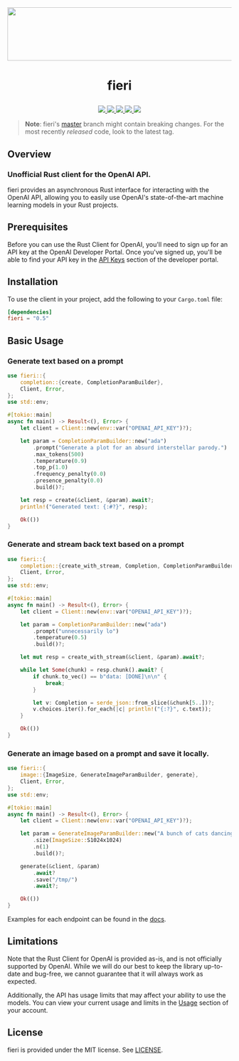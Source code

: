<div align="center">
    <a href="https://github.com/lbkolev/fieri">
        <img width="1250px" height="120px" src=".github/logo.png">
    </a>
</div>

# <p align="center">fieri</p>

<p align="center">
    <a href="https://github.com/lbkolev/fieri/blob/master/LICENSE">
        <img src="https://img.shields.io/badge/license-MIT-blue.svg">
    </a>
    <a href="https://crates.io/crates/fieri">
        <img src="https://img.shields.io/crates/v/fieri.svg">
    </a>
    <a href="https://github.com/lbkolev/fieri/actions?query=workflow%3ACI+branch%3Amaster">
        <img src="https://github.com/lbkolev/fieri/actions/workflows/ci.yml/badge.svg">
    </a>
    <a href="https://github.com/lbkolev/fieri/actions?query=workflow%3TESTS+branch%3Amaster">
        <img src="https://github.com/lbkolev/fieri/actions/workflows/tests.yml/badge.svg">
    </a>
    <a href="https://docs.rs/fieri">
        <img src="https://img.shields.io/docsrs/fieri/latest">
    </a>
</p>

> **Note**: fieri's [master](https://github.com/lbkolev/fieri) branch might
> contain breaking changes. For the most recently *released* code, look to the latest tag.

## Overview
### Unofficial Rust client for the OpenAI API.

fieri provides an asynchronous Rust interface for interacting with the OpenAI API, allowing you to easily use OpenAI's state-of-the-art machine learning models in your Rust projects.

## Prerequisites
Before you can use the Rust Client for OpenAI, you'll need to sign up for an API key at the OpenAI Developer Portal. Once you've signed up, you'll be able to find your API key in the [API Keys](https://beta.openai.com/account/api-keys) section of the developer portal.

## Installation
To use the client in your project, add the following to your `Cargo.toml` file:
```toml
[dependencies]
fieri = "0.5"
```

## Basic Usage

### Generate text based on a prompt
```rust
use fieri::{
    completion::{create, CompletionParamBuilder},
    Client, Error,
};
use std::env;

#[tokio::main]
async fn main() -> Result<(), Error> {
    let client = Client::new(env::var("OPENAI_API_KEY")?);

    let param = CompletionParamBuilder::new("ada")
        .prompt("Generate a plot for an absurd interstellar parody.")
        .max_tokens(500)
        .temperature(0.9)
        .top_p(1.0)
        .frequency_penalty(0.0)
        .presence_penalty(0.0)
        .build()?;

    let resp = create(&client, &param).await?;
    println!("Generated text: {:#?}", resp);

    Ok(())
}
```

### Generate and stream back text based on a prompt
```rust
use fieri::{
    completion::{create_with_stream, Completion, CompletionParamBuilder},
    Client, Error,
};
use std::env;

#[tokio::main]
async fn main() -> Result<(), Error> {
    let client = Client::new(env::var("OPENAI_API_KEY")?);

    let param = CompletionParamBuilder::new("ada")
        .prompt("unnecessarily lo")
        .temperature(0.5)
        .build()?;

    let mut resp = create_with_stream(&client, &param).await?;

    while let Some(chunk) = resp.chunk().await? {
        if chunk.to_vec() == b"data: [DONE]\n\n" {
            break;
        }

        let v: Completion = serde_json::from_slice(&chunk[5..])?;
        v.choices.iter().for_each(|c| println!("{:?}", c.text));
    }

    Ok(())
}
```

### Generate an image based on a prompt and save it locally.
```rust
use fieri::{
    image::{ImageSize, GenerateImageParamBuilder, generate},
    Client, Error,
};
use std::env;

#[tokio::main]
async fn main() -> Result<(), Error> {
    let client = Client::new(env::var("OPENAI_API_KEY")?);

    let param = GenerateImageParamBuilder::new("A bunch of cats dancing tango on top of the highest mountain on Mars.")
        .size(ImageSize::S1024x1024)
        .n(1)
        .build()?;

    generate(&client, &param)
        .await?
        .save("/tmp/")
        .await?;

    Ok(())
}
```

Examples for each endpoint can be found in the [docs](https://docs.rs/fieri).

## Limitations
Note that the Rust Client for OpenAI is provided as-is, and is not officially supported by OpenAI. While we will do our best to keep the library up-to-date and bug-free, we cannot guarantee that it will always work as expected.

Additionally, the API has usage limits that may affect your ability to use the models. You can view your current usage and limits in the [Usage](https://beta.openai.com/account/usage) section of your account.

## License
fieri is provided under the MIT license. See [LICENSE](LICENSE).
